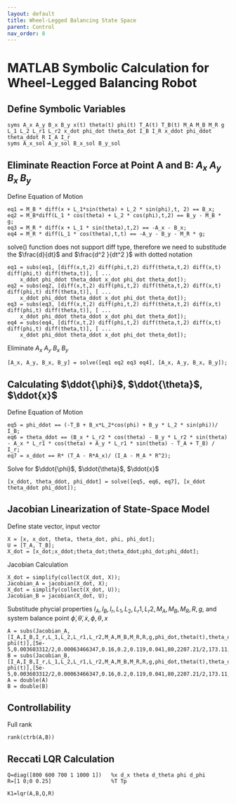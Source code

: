 ```yaml
---
layout: default
title: Wheel-Legged Balancing State Space
parent: Control
nav_order: 8
---
```

# MATLAB Symbolic Calculation for Wheel-Legged Balancing Robot
## Define Symbolic Variables

```
syms A_x A_y B_x B_y x(t) theta(t) phi(t) T_A(t) T_B(t) M_A M_B M_R g L_1 L_2 L_r1 L_r2 x_dot phi_dot theta_dot I_B I_R x_ddot phi_ddot theta_ddot R I_A I_r
syms A_x_sol A_y_sol B_x_sol B_y_sol
```

## Eliminate Reaction Force at Point A and B: $A_x$ $A_y$ $B_x$ $B_y$

Define Equation of Motion

```
eq1 = M_B * diff(x + L_1*sin(theta) + L_2 * sin(phi),t, 2) == B_x;
eq2 = M_B*diff(L_1 * cos(theta) + L_2 * cos(phi),t,2) == B_y - M_B * g;
eq3 = M_R * diff(x + L_1 * sin(theta),t,2) == -A_x - B_x;
eq4 = M_R * diff(L_1 * cos(theta),t,t) == -A_y - B_y - M_R * g;
```

solve() function does not support diff type, therefore we need to substitude the $\frac{d}{dt}$ and $\frac{d^2 }{dt^2 }$ with dotted notation

```
eq1 = subs(eq1, [diff(x,t,2) diff(phi,t,2) diff(theta,t,2) diff(x,t) diff(phi,t) diff(theta,t)], [ ...
    x_ddot phi_ddot theta_ddot x_dot phi_dot theta_dot]);
eq2 = subs(eq2, [diff(x,t,2) diff(phi,t,2) diff(theta,t,2) diff(x,t) diff(phi,t) diff(theta,t)], [ ...
    x_ddot phi_ddot theta_ddot x_dot phi_dot theta_dot]);
eq3 = subs(eq3, [diff(x,t,2) diff(phi,t,2) diff(theta,t,2) diff(x,t) diff(phi,t) diff(theta,t)], [ ...
    x_ddot phi_ddot theta_ddot x_dot phi_dot theta_dot]);
eq4 = subs(eq4, [diff(x,t,2) diff(phi,t,2) diff(theta,t,2) diff(x,t) diff(phi,t) diff(theta,t)], [ ...
    x_ddot phi_ddot theta_ddot x_dot phi_dot theta_dot]);
```

Eliminate $A_x$ $A_y$ $B_x$ $B_y$

```matlab:Code
[A_x, A_y, B_x, B_y] = solve([eq1 eq2 eq3 eq4], [A_x, A_y, B_x, B_y]);
```

## Calculating $\ddot{\phi}$, $\ddot{\theta}$, $\ddot{x}$

Define Equation of Motion

```
eq5 = phi_ddot == (-T_B + B_x*L_2*cos(phi) + B_y * L_2 * sin(phi))/ I_B;
eq6 = theta_ddot == (B_x * L_r2 * cos(theta) - B_y * L_r2 * sin(theta) - A_x * L_r1 * cos(theta) + A_y * L_r1 * sin(theta) - T_A + T_B) / I_r;
eq7 = x_ddot == R* (T_A - R*A_x)/ (I_A - M_A * R^2);
```

Solve for $\ddot{\phi}$, $\ddot{\theta}$, $\ddot{x}$

```
[x_ddot, theta_ddot, phi_ddot] = solve([eq5, eq6, eq7], [x_ddot theta_ddot phi_ddot]);
```

## Jacobian Linearization of State-Space Model

Define state vector, input vector

```
X = [x, x_dot, theta, theta_dot, phi, phi_dot];
U = [T_A, T_B];
X_dot = [x_dot;x_ddot;theta_dot;theta_ddot;phi_dot;phi_ddot];
```

Jacobian Calculation

```
X_dot = simplify(collect(X_dot, X));
Jacobian_A = jacobian(X_dot, X);
X_dot = simplify(collect(X_dot, U));
Jacobian_B = jacobian(X_dot, U);
```

Substitude phycial properties $I_A ,I_B ,I_r ,L_1 ,L_2 ,L_r 1,L_r 2,M_A ,M_B ,M_R ,R,g$, and system balance point $\dot{\phi} ,\dot{\theta} ,\dot{x} ,\phi ,\theta ,x$

```
A = subs(Jacobian_A,[I_A,I_B,I_r,L_1,L_2,L_r1,L_r2,M_A,M_B,M_R,R,g,phi_dot,theta(t),theta_dot,x_dot, phi(t)],[5e-5,0.003603312/2,0.00063466347,0.16,0.2,0.119,0.041,80,2207.21/2,173.11,0.03,9.81,0,0,0,0,0]);
B = subs(Jacobian_B,[I_A,I_B,I_r,L_1,L_2,L_r1,L_r2,M_A,M_B,M_R,R,g,phi_dot,theta(t),theta_dot,x_dot, phi(t)],[5e-5,0.003603312/2,0.00063466347,0.16,0.2,0.119,0.041,80,2207.21/2,173.11,0.03,9.81,0,0,0,0,0]);
A = double(A)
B = double(B)
```

## Controllability

Full rank

```
rank(ctrb(A,B))
```

## Reccati LQR Calculation

```
Q=diag([800 600 700 1 1000 1])   %x d_x theta d_theta phi d_phi
R=[1 0;0 0.25]                   %T Tp

K1=lqr(A,B,Q,R)
```
